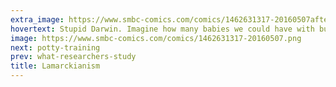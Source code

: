 ```yaml
---
extra_image: https://www.smbc-comics.com/comics/1462631317-20160507after.png
hovertext: Stupid Darwin. Imagine how many babies we could have with butterfly tattoos.
image: https://www.smbc-comics.com/comics/1462631317-20160507.png
next: potty-training
prev: what-researchers-study
title: Lamarckianism
---
```

